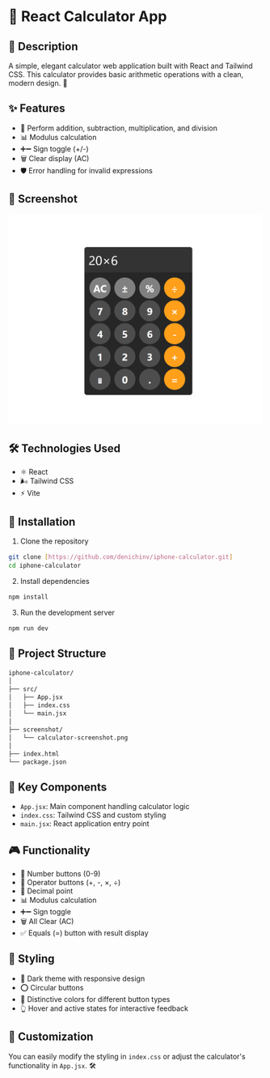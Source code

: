 # 🧮 React Calculator App

## 📝 Description
A simple, elegant calculator web application built with React and Tailwind CSS. This calculator provides basic arithmetic operations with a clean, modern design. 🚀

## ✨ Features
- 🔢 Perform addition, subtraction, multiplication, and division
- 📊 Modulus calculation
- ➕➖ Sign toggle (+/-)
- 🗑️ Clear display (AC)
- 🛡️ Error handling for invalid expressions

## 📸 Screenshot
![Calculator App Screenshot](/screenshots/initial-view.png)

## 🛠️ Technologies Used
- ⚛️ React
- 🌬️ Tailwind CSS
- ⚡ Vite

## 🔧 Installation

1. Clone the repository
```bash
git clone [https://github.com/denichinv/iphone-calculator.git]
cd iphone-calculator
```

2. Install dependencies
```bash
npm install
```

3. Run the development server
```bash
npm run dev
```

## 📂 Project Structure
```
iphone-calculator/
│
├── src/
│   ├── App.jsx
│   ├── index.css
│   └── main.jsx
│
├── screenshot/
│   └── calculator-screenshot.png
│
├── index.html
└── package.json
```

## 🧩 Key Components
- `App.jsx`: Main component handling calculator logic
- `index.css`: Tailwind CSS and custom styling
- `main.jsx`: React application entry point

## 🎮 Functionality
- 🔢 Number buttons (0-9)
- 🧮 Operator buttons (+, -, ×, ÷)
- 📍 Decimal point
- 📊 Modulus calculation
- ➕➖ Sign toggle
- 🗑️ All Clear (AC)
- ✅ Equals (=) button with result display

## 🎨 Styling
- 🌚 Dark theme with responsive design
- ⭕ Circular buttons
- 🌈 Distinctive colors for different button types
- 👆 Hover and active states for interactive feedback

## 🔬 Customization
You can easily modify the styling in `index.css` or adjust the calculator's functionality in `App.jsx`. 🛠️
